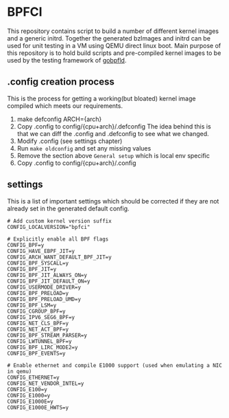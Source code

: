 # BPFCI

This repository contains script to build a number of different kernel images and a generic initrd. Together the generated bzImages and initrd can be used for unit testing in a VM using QEMU direct linux boot. Main purpose of this repository is to hold build scripts and pre-compiled kernel images to be used by the testing framework of [gobpfld](https://github.com/dylandreimerink/gobpfld).

## .config creation process

This is the process for getting a working(but bloated) kernel image compiled which meets our requirements.

1. make defconfig ARCH={arch}
2. Copy .config to config/{cpu+arch}/.defconfig
    The idea behind this is that we can diff the .config and .defconfig to see what we changed.
3. Modify .config (see settings chapter)
4. Run `make oldconfig` and set any missing values
5. Remove the section above `General setup` which is local env specific
6. Copy .config to config/{cpu+arch}/.config

## settings

This is a list of important settings which should be corrected if they are not already set in the generated default config.

```properties
# Add custom kernel version suffix
CONFIG_LOCALVERSION="bpfci"

# Explicitly enable all BPF flags
CONFIG_BPF=y
CONFIG_HAVE_EBPF_JIT=y
CONFIG_ARCH_WANT_DEFAULT_BPF_JIT=y
CONFIG_BPF_SYSCALL=y
CONFIG_BPF_JIT=y
CONFIG_BPF_JIT_ALWAYS_ON=y
CONFIG_BPF_JIT_DEFAULT_ON=y
CONFIG_USERMODE_DRIVER=y
CONFIG_BPF_PRELOAD=y
CONFIG_BPF_PRELOAD_UMD=y
CONFIG_BPF_LSM=y
CONFIG_CGROUP_BPF=y
CONFIG_IPV6_SEG6_BPF=y
CONFIG_NET_CLS_BPF=y
CONFIG_NET_ACT_BPF=y
CONFIG_BPF_STREAM_PARSER=y
CONFIG_LWTUNNEL_BPF=y
CONFIG_BPF_LIRC_MODE2=y
CONFIG_BPF_EVENTS=y

# Enable ethernet and compile E1000 support (used when emulating a NIC in qemu)
CONFIG_ETHERNET=y
CONFIG_NET_VENDOR_INTEL=y
CONFIG_E100=y
CONFIG_E1000=y
CONFIG_E1000E=y
CONFIG_E1000E_HWTS=y
```